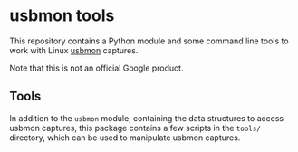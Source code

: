 # usbmon tools

This repository contains a Python module and some command line tools to work
with Linux [usbmon](https://www.kernel.org/doc/Documentation/usb/usbmon.txt)
captures.

Note that this is not an official Google product.

## Tools

In addition to the `usbmon` module, containing the data structures to access
usbmon captures, this package contains a few scripts in the `tools/` directory,
which can be used to manipulate usbmon captures.
